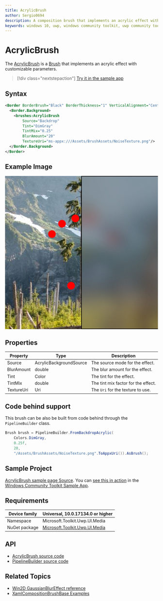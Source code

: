 ```yaml
---
title: AcrylicBrush
author: Sergio0694
description: A composition brush that implements an acrylic effect with customizable parameters.
keywords: windows 10, uwp, windows community toolkit, uwp community toolkit, uwp toolkit, brush, backdrop, blur, win2d, composition
---
```


# AcrylicBrush

The [AcrylicBrush](https://docs.microsoft.com/dotnet/api/microsoft.toolkit.uwp.ui.media.acrylicbrush) is a [Brush](https://docs.microsoft.com/uwp/api/windows.ui.xaml.media.brush) that implements an acrylic effect with customizable parameters.

> [!div class="nextstepaction"]
> [Try it in the sample app](uwpct://Brushes?sample=AcrylicBrush)

## Syntax

```xml
<Border BorderBrush="Black" BorderThickness="1" VerticalAlignment="Center" HorizontalAlignment="Center" Width="400" Height="400">
  <Border.Background>
    <brushes:AcrylicBrush
        Source="Backdrop"
        Tint="DimGray"
        TintMix="0.25"
        BlurAmount="20"
        TextureUri="ms-appx:///Assets/BrushAssets/NoiseTexture.png"/>
  </Border.Background>
</Border>
```

## Example Image

![Acrylic brush](../resources/images/Brushes/AcrylicBrush.jpg "Acrylic brush")

## Properties

| Property | Type | Description |
| -- | -- | -- |
| Source | AcrylicBackgroundSource | The source mode for the effect. |
| BlurAmount | double | The blur amount for the effect. |
| Tint | Color | The tint for the effect. |
| TintMix | double | The tint mix factor for the effect. |
| TextureUri | Uri | The `Uri` for the texture to use. |

## Code behind support

This brush can be also be built from code behind through the `PipelineBuilder` class.

```csharp
Brush brush = PipelineBuilder.FromBackdropAcrylic(
    Colors.DimGray,
    0.25f,
    20,
    "/Assets/BrushAssets/NoiseTexture.png".ToAppxUri()).AsBrush();
```

## Sample Project

[AcrylicBrush sample page Source](https://github.com/Microsoft/WindowsCommunityToolkit//tree/master/Microsoft.Toolkit.Uwp.SampleApp/SamplePages/AcrylicBrush). You can [see this in action](uwpct://Brushes?sample=AcrylicBrush) in the [Windows Community Toolkit Sample App](http://aka.ms/uwptoolkitapp).

## Requirements

| Device family | Universal, 10.0.17134.0 or higher |
| --- | --- |
| Namespace | Microsoft.Toolkit.Uwp.UI.Media |
| NuGet package | [Microsoft.Toolkit.Uwp.UI.Media](https://www.nuget.org/packages/Microsoft.Toolkit.Uwp.UI.Media/) |

## API

* [AcrylicBrush source code](https://github.com/windows-toolkit/WindowsCommunityToolkit/blob/master/Microsoft.Toolkit.Uwp.UI.Media/Brushes/AcrylicBrush.cs)
* [PipelineBuilder source code](https://github.com/windows-toolkit/WindowsCommunityToolkit/blob/master/Microsoft.Toolkit.Uwp.UI.Media/Pipelines/PipelineBuilder.cs)

## Related Topics

* [Win2D GaussianBlurEffect reference](http://microsoft.github.io/Win2D/html/T_Microsoft_Graphics_Canvas_Effects_GaussianBlurEffect.htm)
* [XamlCompositionBrushBase Examples](https://docs.microsoft.com/uwp/api/windows.ui.xaml.media.xamlcompositionbrushbase#examples)
